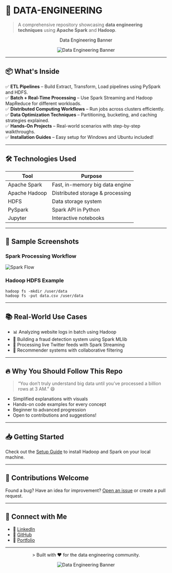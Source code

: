 # 🚀 DATA-ENGINEERING

> A comprehensive repository showcasing **data engineering techniques** using **Apache Spark** and **Hadoop**.

<p align="center"> 
Data Engineering Banner
</p>

<p align="center">
  <img src="https://media.giphy.com/media/UqZQ7ve9fWq4w/giphy.gif" alt="Data Engineering Banner" />
</p>


---

## 📦 What's Inside

✅ **ETL Pipelines** – Build Extract, Transform, Load pipelines using PySpark and HDFS.  
✅ **Batch + Real-Time Processing** – Use Spark Streaming and Hadoop MapReduce for different workloads.  
✅ **Distributed Computing Workflows** – Run jobs across clusters efficiently.  
✅ **Data Optimization Techniques** – Partitioning, bucketing, and caching strategies explained.  
✅ **Hands-On Projects** – Real-world scenarios with step-by-step walkthroughs.  
✅ **Installation Guides** – Easy setup for Windows and Ubuntu included!  

---

## 🛠 Technologies Used

| Tool           | Purpose                          |
|----------------|----------------------------------|
| Apache Spark   | Fast, in-memory big data engine  |
| Apache Hadoop  | Distributed storage & processing |
| HDFS           | Data storage system              |
| PySpark        | Spark API in Python              |
| Jupyter        | Interactive notebooks            |

---

## 📸 Sample Screenshots

### Spark Processing Workflow
![Spark Flow](https://raw.githubusercontent.com/databricks/koalas/master/docs/img/koalas_logo.png)

### Hadoop HDFS Example
```
hadoop fs -mkdir /user/data
hadoop fs -put data.csv /user/data
```

---

## 📚 Real-World Use Cases

- 📊 Analyzing website logs in batch using Hadoop
- 🚀 Building a fraud detection system using Spark MLlib
- 📡 Processing live Twitter feeds with Spark Streaming
- 🛒 Recommender systems with collaborative filtering

---

## 🔥 Why You Should Follow This Repo

> “You don’t truly understand big data until you’ve processed a billion rows at 3 AM.” 😄

- Simplified explanations with visuals  
- Hands-on code examples for every concept  
- Beginner to advanced progression  
- Open to contributions and suggestions!

---

## 📥 Getting Started

Check out the [Setup Guide](./Hadoop_Spark_Setup_Guide.md) to install Hadoop and Spark on your local machine.

---

## 🤝 Contributions Welcome

Found a bug? Have an idea for improvement? [Open an issue](https://github.com/yourusername/DATA-ENGINEERING/issues) or create a pull request.

---

## 📧 Connect with Me

- 💼 [LinkedIn](https://linkedin.com/in/arjun-dixit)
- 🐙 [GitHub](https://github.com/Arjundixit18)
- 🧠 [Portfolio](https://lustrous-snickerdoodle-cc274b.netlify.app/)

---


<p align="center">
> Built with ❤️ for the data engineering community.
</p>

<p align="center">
  <img src="https://media.giphy.com/media/l0MYEqEzwMWFCg8rm/giphy.gif" alt="Data Engineering Banner" />
</p>

